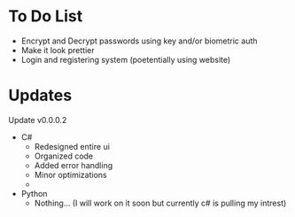 # To Do List
- Encrypt and Decrypt passwords using key and/or biometric auth
- Make it look prettier
- Login and registering system (poetentially using website)

# Updates
Update v0.0.0.2
- C#
  - Redesigned entire ui
  - Organized code
  - Added error handling
  - Minor optimizations
  - 
- Python
  - Nothing... (I will work on it soon but currently c# is pulling my intrest)
